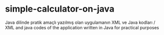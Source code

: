 # simple-calculator-on-java
Java dilinde pratik amaçlı yazılmış olan uygulamanın XML ve Java kodları / XML and java codes of the application written in Java for practical purposes
